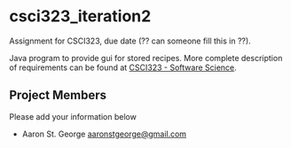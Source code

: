 csci323_iteration2
==================

Assignment for CSCI323, due date (?? can someone fill this in ??). 

Java program to provide gui for stored recipes. More complete description of requirements can be found at [CSCI323 - Software Science](https://moodle.umt.edu/course/view.php?id=5416). 


## Project Members
Please add your information below

* Aaron St. George [aaronstgeorge@gmail.com](mailto:aaronstgeorge+school@gmail.com)
